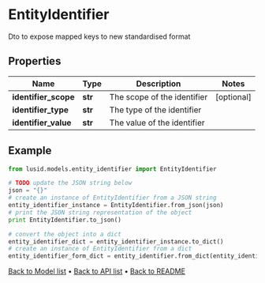 # EntityIdentifier

Dto to expose mapped keys to new standardised format

## Properties
Name | Type | Description | Notes
------------ | ------------- | ------------- | -------------
**identifier_scope** | **str** | The scope of the identifier | [optional] 
**identifier_type** | **str** | The type of the identifier | 
**identifier_value** | **str** | The value of the identifier | 

## Example

```python
from lusid.models.entity_identifier import EntityIdentifier

# TODO update the JSON string below
json = "{}"
# create an instance of EntityIdentifier from a JSON string
entity_identifier_instance = EntityIdentifier.from_json(json)
# print the JSON string representation of the object
print EntityIdentifier.to_json()

# convert the object into a dict
entity_identifier_dict = entity_identifier_instance.to_dict()
# create an instance of EntityIdentifier from a dict
entity_identifier_form_dict = entity_identifier.from_dict(entity_identifier_dict)
```
[Back to Model list](../README.md#documentation-for-models) &#8226; [Back to API list](../README.md#documentation-for-api-endpoints) &#8226; [Back to README](../README.md)


